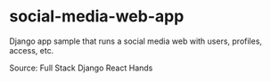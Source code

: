# social-media-web-app
Django app sample that runs a social media web with users, profiles, access, etc.

Source: Full Stack Django React Hands 
